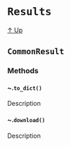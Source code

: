# `Results`

[↑ Up](index.md)

## `CommonResult`

### Methods

#### ~.`to_dict()`

Description

#### ~.`download()`

Description
